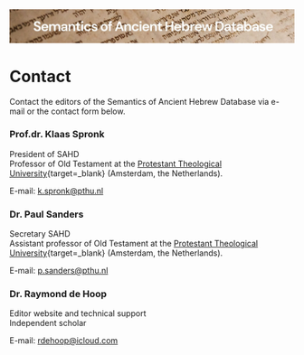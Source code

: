 <html><body><img id="banner" src="../../images/banners/banner.png" alt="banner" /></body></html>

# Contact

Contact the editors of the Semantics of Ancient Hebrew Database via e-mail or the contact form below.

### Prof.dr. Klaas Spronk

President of SAHD<br>
Professor of Old Testament at the 
[Protestant Theological University](https://www.pthu.nl/){target=_blank} (Amsterdam, the Netherlands).

E-mail: [k.spronk@pthu.nl](mailto:k.spronk@pthu.nl)

### Dr. Paul Sanders

Secretary SAHD<br>
Assistant professor of Old Testament at the 
[Protestant Theological University](https://www.pthu.nl/){target=_blank} (Amsterdam, the Netherlands).

E-mail: [p.sanders@pthu.nl](mailto:p.sanders@pthu.nl)

### Dr. Raymond de Hoop

Editor website and technical support<br>
Independent scholar  

E-mail: [rdehoop@icloud.com](mailto:rdehoop@icloud.com)